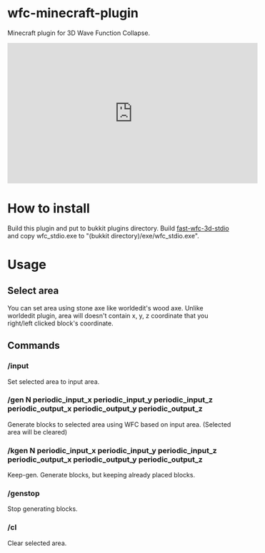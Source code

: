 # wfc-minecraft-plugin
Minecraft plugin for 3D Wave Function Collapse.

<iframe width="560" height="315" src="https://www.youtube.com/embed/O7m775lzlkA" title="YouTube video player" frameborder="0" allow="accelerometer; autoplay; clipboard-write; encrypted-media; gyroscope; picture-in-picture" allowfullscreen></iframe>

# How to install
Build this plugin and put to bukkit plugins directory.
Build [fast-wfc-3d-stdio](https://github.com/Lunuy/fast-wfc-3d-stdio) and copy wfc_stdio.exe to "(bukkit directory)/exe/wfc_stdio.exe".

# Usage
## Select area
You can set area using stone axe like worldedit's wood axe.
Unlike worldedit plugin, area will doesn't contain x, y, z coordinate that you right/left clicked block's coordinate.

## Commands
### /input
Set selected area to input area.
### /gen N periodic_input_x periodic_input_y periodic_input_z periodic_output_x periodic_output_y periodic_output_z
Generate blocks to selected area using WFC based on input area. (Selected area will be cleared)
### /kgen N periodic_input_x periodic_input_y periodic_input_z periodic_output_x periodic_output_y periodic_output_z
Keep-gen. Generate blocks, but keeping already placed blocks.
### /genstop
Stop generating blocks.
### /cl
Clear selected area.
